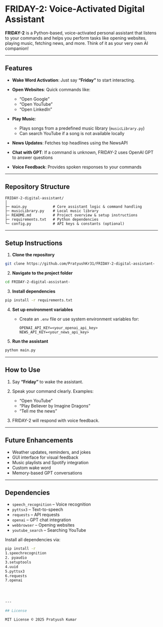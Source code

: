 # FRIDAY-2: Voice-Activated Digital Assistant

**FRIDAY-2** is a Python-based, voice-activated personal assistant that listens to your commands and helps you perform tasks like opening websites, playing music, fetching news, and more. Think of it as your very own AI companion!

---

## Features

* **Wake Word Activation**: Just say **“Friday”** to start interacting.
* **Open Websites**: Quick commands like:

  * “Open Google”
  * “Open YouTube”
  * “Open LinkedIn”
* **Play Music**:

  * Plays songs from a predefined music library (`musicLibrary.py`)
  * Can search YouTube if a song is not available locally
* **News Updates**: Fetches top headlines using the NewsAPI
* **Chat with GPT**: If a command is unknown, FRIDAY-2 uses OpenAI GPT to answer questions
* **Voice Feedback**: Provides spoken responses to your commands

---

## Repository Structure

```
FRIDAY-2-digital-assistant/
│
├─ main.py            # Core assistant logic & command handling
├─ musicLibrary.py    # Local music library
├─ README.md          # Project overview & setup instructions
├─ requirements.txt   # Python dependencies
└─ config.py          # API keys & constants (optional)
```

---

## Setup Instructions

1. **Clone the repository**

```bash
git clone https://github.com/PratyushKr31/FRIDAY-2-digital-assistant-
```

2. **Navigate to the project folder**

```bash
cd FRIDAY-2-digital-assistant-
```

3. **Install dependencies**

```bash
pip install -r requirements.txt
```

4. **Set up environment variables**

   * Create an `.env` file or use system environment variables for:

     ```
     OPENAI_API_KEY=<your_openai_api_key>
     NEWS_API_KEY=<your_news_api_key>
     ```

5. **Run the assistant**

```bash
python main.py
```

---

## How to Use

1. Say **“Friday”** to wake the assistant.
2. Speak your command clearly. Examples:

   * “Open YouTube”
   * “Play Believer by Imagine Dragons”
   * “Tell me the news”
3. FRIDAY-2 will respond with voice feedback.

---

## Future Enhancements

* Weather updates, reminders, and jokes
* GUI interface for visual feedback
* Music playlists and Spotify integration
* Custom wake word
* Memory-based GPT conversations

---

## Dependencies

* `speech_recognition` – Voice recognition
* `pyttsx3` – Text-to-speech
* `requests` – API requests
* `openai` – GPT chat integration
* `webbrowser` – Opening websites
* `youtube_search` – Searching YouTube

Install all dependencies via:

```bash
pip install -r
1.speechrecognition
2. pyaudio
3.setuptools
4.uuid
5.pyttsx3
6.requests
7.openai




---

## License

MIT License © 2025 Pratyush Kumar
